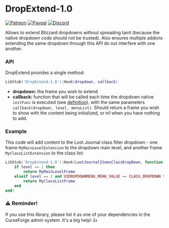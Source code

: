 # DropExtend-1.0
[![Patreon](http://img.shields.io/badge/news%20&%20rewards-patreon-ff4d42)](https://www.patreon.com/jaliborc) [![Paypal](http://img.shields.io/badge/donate-paypal-1d3fe5)](https://www.paypal.me/jaliborc) [![Discord](http://img.shields.io/badge/discuss-discord-5865F2)](https://bit.ly/discord-jaliborc)  

Allows to extend Blizzard dropdowns without spreading taint (because the native dropdown code should not be trusted). Also ensures multiple addons extending the same dropdown through this API do not interfere with one another.

### API
DropExtend provides a single method:

```lua
LibStub('DropExtend-1.0'):Hook(dropdown, callback)
```

- **dropdown:** the frame you wish to extend
- **callback:** function that will be called each time the dropdown native `initFunc` is executed (see [definition](https://wowpedia.fandom.com/wiki/API_UIDropDownMenu_Initialize)), with the same parameters `callback(dropdown, level, menuList)`. Should return a frame you wish to show with the content being initialized, or nil when you have nothing to add.

### Example
This code will add content to the Loot Journal class filter dropdown - one frame `MyMainLevelExtension` to the dropdown main level, and another frame `MyClassListExtension` to the class list:

```lua
LibStub('DropExtend-1.0'):Hook(LootJournalItemsClassDropDown, function(dropdown, level, menuList)
    if level == 1 then
        return MyMainLevelFrame
    elseif level == 2 and UIDROPDOWNMENU_MENU_VALUE == CLASS_DROPDOWN then
        return MyClassListFrame
    end
end)
```

### :warning: Reminder!
If you use this library, please list it as one of your dependencies in the CurseForge admin system. It's a big help! :+1: